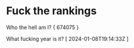 # Fuck the rankings

Who the hell am I?
{ 674075 }

What fucking year is it?
[ 2024-01-08T19:14:33Z ]
